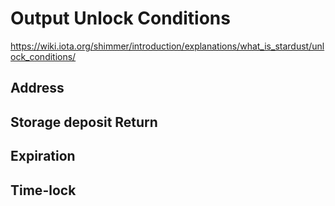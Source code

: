# Output Unlock Conditions
https://wiki.iota.org/shimmer/introduction/explanations/what_is_stardust/unlock_conditions/

## Address

## Storage deposit Return

## Expiration

## Time-lock